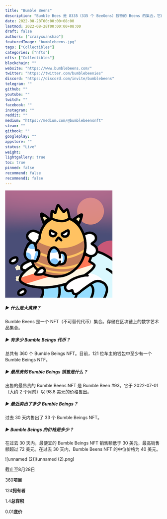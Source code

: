 ```yaml
---
title: "Bumble Beens"
description: "Bumble Bees 是 8335（335 个 BeeGens）独特的 Beens 的集合，它产生了关于全球本土蜜蜂数量下降的 BUZZ。通过进步和创新的实用程序，我们的目标是让我们的小蜜蜂朋友在全球各地的虚拟世界和花园中嗡嗡作响。"
date: 2022-08-28T00:00:00+08:00
lastmod: 2022-08-28T00:00:00+08:00
draft: false
authors: ["crazyxuanshao"]
featuredImage: "bumblebeens.jpg"
tags: ["Collectibles"]
categories: ["nfts"]
nfts: ["Collectibles"]
blockchain: ""
website: "https://www.bumblebeens.com/"
twitter: "https://twitter.com/bumblebeenies"
discord: "https://discord.com/invite/bumblebeens"
telegram: ""
github: ""
youtube: ""
twitch: ""
facebook: ""
instagram: ""
reddit: ""
medium: "https://medium.com/@bumblebeensnft"
steam: ""
gitbook: ""
googleplay: ""
appstore: ""
status: "Live"
weight: 
lightgallery: true
toc: true
pinned: false
recommend: false
recommend1: false
---
```

![unnamed](unnamed.png)

##### ▶ 什么是大黄蜂？

Bumble Beens 是一个 NFT（不可替代代币）集合。存储在区块链上的数字艺术品集合。

##### ▶ 有多少 Bumble Beings 代币？

总共有 360 个 Bumble Beings NFT。目前，121 位车主的钱包中至少有一个 Bumble Beings NTF。

##### ▶ 最昂贵的 Bumble Beings 销售是什么？

出售的最昂贵的 Bumble Beens NFT 是 Bumble Been #93。它于 2022-07-01（大约 2 个月前）以 98.8 美元的价格售出。

##### ▶ 最近卖出了多少 Bumble Beings？

过去 30 天内售出了 33 个 Bumble Beings NFT。

##### ▶ Bumble Beings 的价格是多少？

在过去 30 天内，最便宜的 Bumble Beings NFT 销售额低于 30 美元，最高销售额超过 72 美元。在过去 30 天内，Bumble Beens NFT 的中位价格为 40 美元。

![unnamed (2)](unnamed (2).png)

截止至8月28日

360**项目**

124**拥有者**

1.4**总容积**

0.01**底价**